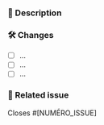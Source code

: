 ### 🚀 Description

<!-- Décris brièvement ce que fait cette PR. Qu’est-ce qui est corrigé, ajouté ou modifié ? -->

### 🛠️ Changes

- [ ] ...
- [ ] ...
- [ ] ...

### 🐛 Related issue

Closes #[NUMÉRO_ISSUE]
